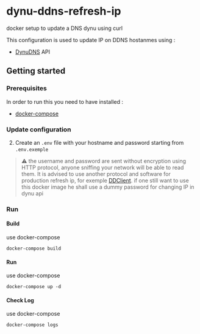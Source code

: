 # dynu-ddns-refresh-ip
docker setup to update a DNS dynu using curl

This configuration is used to update IP on DDNS hostanmes using :

- [DynuDNS](https://www.dynu.com/en-US/) API

## Getting started

### Prerequisites
In order to run this you need to have installed : 
- [docker-compose](https://docs.docker.com/compose/)

### Update configuration
2. Create an `.env` file with your hostname and password starting from `.env.exemple`

> :warning: the username and password are sent without encryption using HTTP protocol, anyone sniffing your network will be able to read them. It is advised to use another protocol and software for production refresh ip, for exemple [DDClient](https://github.com/ddclient/ddclient). if one still want to use this docker image he shall use a dummy password for changing IP in dynu api

### Run 

#### Build

use docker-compose

`docker-compose build`

#### Run

use docker-compose

`docker-compose up -d`

#### Check Log

use docker-compose

`docker-compose logs`
